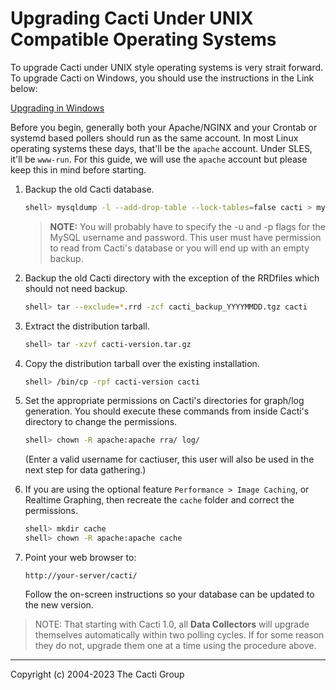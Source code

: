 # Upgrading Cacti Under UNIX Compatible Operating Systems

To upgrade Cacti under UNIX style operating systems is very strait
forward.  To upgrade Cacti on Windows, you should use the instructions
in the Link below:

[Upgrading in Windows](Upgrading-Cacti-Under-Windows.md)

Before you begin, generally both your Apache/NGINX and your Crontab or
systemd based pollers should run as the same account.  In most Linux
operating systems these days, that'll be the `apache` account.  Under
SLES, it'll be `www-run`.  For this guide, we will use the `apache` account
but please keep this in mind before starting.

1. Backup the old Cacti database.

   ```sh
   shell> mysqldump -l --add-drop-table --lock-tables=false cacti > mysql.cacti
   ```

   > **NOTE:** You will probably have to specify the -u and -p flags for the
   > MySQL username and password. This user must have permission to read from
   > Cacti's database or you will end up with an empty backup.

2. Backup the old Cacti directory with the exception of the RRDfiles which
   should not need backup.

   ```sh
   shell> tar --exclude=*.rrd -zcf cacti_backup_YYYYMMDD.tgz cacti
   ```

3. Extract the distribution tarball.

   ```sh
   shell> tar -xzvf cacti-version.tar.gz
   ```

4. Copy the distribution tarball over the existing installation.

   ```sh
   shell> /bin/cp -rpf cacti-version cacti
   ```

5. Set the appropriate permissions on Cacti's directories for graph/log
   generation. You should execute these commands from inside Cacti's directory
   to change the permissions.

   ```sh
   shell> chown -R apache:apache rra/ log/
   ```

   (Enter a valid username for cactiuser, this user will also be used in the
   next step for data gathering.)

6. If you are using the optional feature `Performance > Image Caching`, or
   Realtime Graphing, then recreate the `cache` folder and correct the permissions.

    ```sh
    shell> mkdir cache
    shell> chown -R apache:apache cache
    ```

7. Point your web browser to:

    `http://your-server/cacti/`

    Follow the on-screen instructions so your database can be updated to the
    new version.

> NOTE: That starting with Cacti 1.0, all **Data Collectors** will upgrade
> themselves automatically within two polling cycles.  If for some reason they
> do not, upgrade them one at a time using the procedure above.

---
Copyright (c) 2004-2023 The Cacti Group
